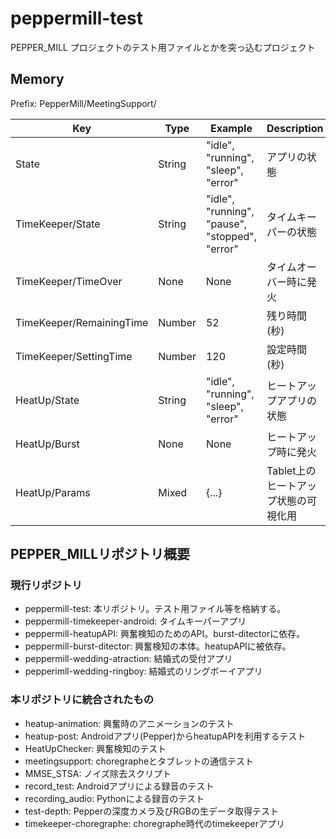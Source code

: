 # peppermill-test
PEPPER_MILL プロジェクトのテスト用ファイルとかを突っ込むプロジェクト

## Memory
Prefix: PepperMill/MeetingSupport/

|Key|Type|Example|Description|
|-----|-------|-----------|---------------|
|State|String|"idle", "running", "sleep", "error"|アプリの状態|
|TimeKeeper/State|String|"idle", "running", "pause", "stopped", "error"|タイムキーパーの状態|
|TimeKeeper/TimeOver|None|None|タイムオーバー時に発火|
|TimeKeeper/RemainingTime|Number|52|残り時間(秒)|
|TimeKeeper/SettingTime|Number|120|設定時間(秒)|
|HeatUp/State|String|"idle", "running", "sleep", "error"|ヒートアップアプリの状態|
|HeatUp/Burst|None|None|ヒートアップ時に発火|
|HeatUp/Params|Mixed|{...}|Tablet上のヒートアップ状態の可視化用|

## PEPPER_MILLリポジトリ概要
### 現行リポジトリ
- peppermill-test: 本リポジトリ。テスト用ファイル等を格納する。
- peppermill-timekeeper-android: タイムキーパーアプリ
- peppermill-heatupAPI: 興奮検知のためのAPI。burst-ditectorに依存。
- peppermill-burst-ditector: 興奮検知の本体。heatupAPIに被依存。
- peppermill-wedding-atraction: 結婚式の受付アプリ
- pepperimll-wedding-ringboy: 結婚式のリングボーイアプリ

### 本リポジトリに統合されたもの
- heatup-animation: 興奮時のアニメーションのテスト
- heatup-post: Androidアプリ(Pepper)からheatupAPIを利用するテスト
- HeatUpChecker: 興奮検知のテスト
- meetingsupport: choregrapheとタブレットの通信テスト
- MMSE_STSA: ノイズ除去スクリプト
- record_test: Androidアプリによる録音のテスト
- recording_audio: Pythonによる録音のテスト
- test-depth: Pepperの深度カメラ及びRGBの生データ取得テスト
- timekeeper-choregraphe: choregraphe時代のtimekeeperアプリ
